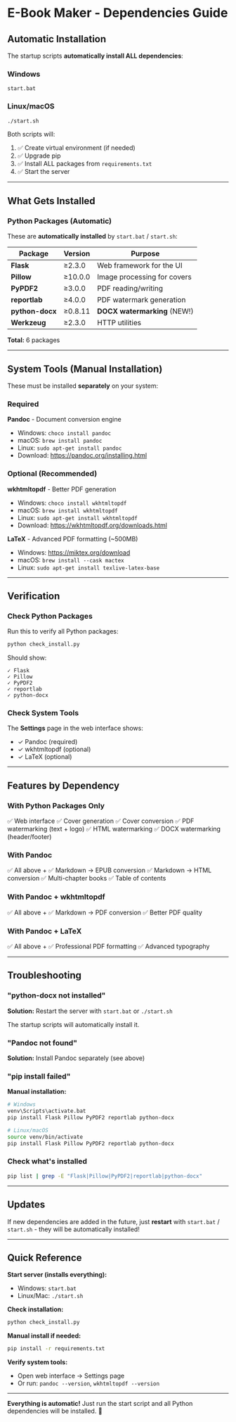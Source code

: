 # E-Book Maker - Dependencies Guide

## Automatic Installation

The startup scripts **automatically install ALL dependencies**:

### Windows
```batch
start.bat
```

### Linux/macOS
```bash
./start.sh
```

Both scripts will:
1. ✅ Create virtual environment (if needed)
2. ✅ Upgrade pip
3. ✅ Install ALL packages from `requirements.txt`
4. ✅ Start the server

---

## What Gets Installed

### Python Packages (Automatic)

These are **automatically installed** by `start.bat` / `start.sh`:

| Package | Version | Purpose |
|---------|---------|---------|
| **Flask** | ≥2.3.0 | Web framework for the UI |
| **Pillow** | ≥10.0.0 | Image processing for covers |
| **PyPDF2** | ≥3.0.0 | PDF reading/writing |
| **reportlab** | ≥4.0.0 | PDF watermark generation |
| **python-docx** | ≥0.8.11 | **DOCX watermarking** (NEW!) |
| **Werkzeug** | ≥2.3.0 | HTTP utilities |

**Total:** 6 packages

---

## System Tools (Manual Installation)

These must be installed **separately** on your system:

### Required

**Pandoc** - Document conversion engine
- Windows: `choco install pandoc`
- macOS: `brew install pandoc`
- Linux: `sudo apt-get install pandoc`
- Download: https://pandoc.org/installing.html

### Optional (Recommended)

**wkhtmltopdf** - Better PDF generation
- Windows: `choco install wkhtmltopdf`
- macOS: `brew install wkhtmltopdf`
- Linux: `sudo apt-get install wkhtmltopdf`
- Download: https://wkhtmltopdf.org/downloads.html

**LaTeX** - Advanced PDF formatting (~500MB)
- Windows: https://miktex.org/download
- macOS: `brew install --cask mactex`
- Linux: `sudo apt-get install texlive-latex-base`

---

## Verification

### Check Python Packages

Run this to verify all Python packages:
```bash
python check_install.py
```

Should show:
```
✓ Flask
✓ Pillow
✓ PyPDF2
✓ reportlab
✓ python-docx
```

### Check System Tools

The **Settings** page in the web interface shows:
- ✓ Pandoc (required)
- ✓ wkhtmltopdf (optional)
- ✓ LaTeX (optional)

---

## Features by Dependency

### With Python Packages Only

✅ Web interface
✅ Cover generation
✅ Cover conversion
✅ PDF watermarking (text + logo)
✅ HTML watermarking
✅ DOCX watermarking (header/footer)

### With Pandoc

✅ All above +
✅ Markdown → EPUB conversion
✅ Markdown → HTML conversion
✅ Multi-chapter books
✅ Table of contents

### With Pandoc + wkhtmltopdf

✅ All above +
✅ Markdown → PDF conversion
✅ Better PDF quality

### With Pandoc + LaTeX

✅ All above +
✅ Professional PDF formatting
✅ Advanced typography

---

## Troubleshooting

### "python-docx not installed"

**Solution:** Restart the server with `start.bat` or `./start.sh`

The startup scripts will automatically install it.

### "Pandoc not found"

**Solution:** Install Pandoc separately (see above)

### "pip install failed"

**Manual installation:**
```bash
# Windows
venv\Scripts\activate.bat
pip install Flask Pillow PyPDF2 reportlab python-docx

# Linux/macOS
source venv/bin/activate
pip install Flask Pillow PyPDF2 reportlab python-docx
```

### Check what's installed

```bash
pip list | grep -E "Flask|Pillow|PyPDF2|reportlab|python-docx"
```

---

## Updates

If new dependencies are added in the future, just **restart** with `start.bat` / `start.sh` - they will be automatically installed!

---

## Quick Reference

**Start server (installs everything):**
- Windows: `start.bat`
- Linux/Mac: `./start.sh`

**Check installation:**
```bash
python check_install.py
```

**Manual install if needed:**
```bash
pip install -r requirements.txt
```

**Verify system tools:**
- Open web interface → Settings page
- Or run: `pandoc --version`, `wkhtmltopdf --version`

---

**Everything is automatic!** Just run the start script and all Python dependencies will be installed. 🚀
